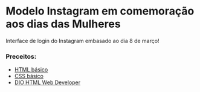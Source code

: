 # Modelo Instagram em comemoração aos dias das Mulheres 

Interface de login do Instagram embasado ao dia 8 de março! 

###  Preceitos:

* [HTML básico](https://www.w3schools.com/html/)
* [CSS básico](https://developer.mozilla.org/pt-BR/docs/Web/CSS)
* [DIO HTML Web Developer](https://web.digitalinnovation.one/track/html-web-developer) 

